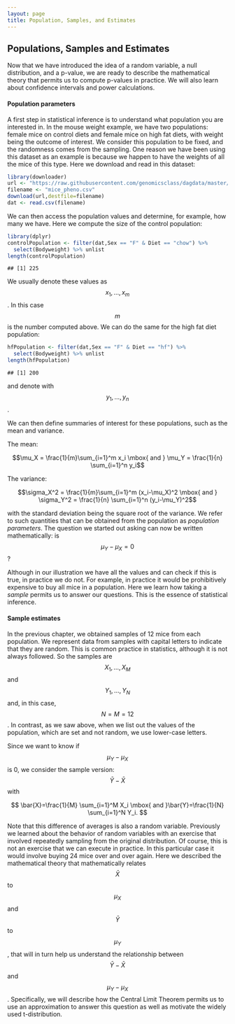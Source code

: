 ```yaml
---
layout: page
title: Population, Samples, and Estimates
---
```




## Populations, Samples and Estimates 

Now that we have introduced the idea of a random variable, a null distribution, and a p-value, we are ready to describe the mathematical theory that permits us to compute p-values in practice. We will also learn about confidence intervals and power calculations. 

#### Population parameters

A first step in statistical inference is to understand what population
you are interested in. In the mouse weight example, we have two
populations: female mice on control diets and female mice on high fat
diets, with weight being the outcome of interest. We consider this
population to be fixed, and the randomness comes from the
sampling. One reason we have been using this dataset as an example is
because we happen to have the weights of all the mice of this
type. Here we download and read in this dataset:


```r
library(downloader)
url <- "https://raw.githubusercontent.com/genomicsclass/dagdata/master/inst/extdata/mice_pheno.csv"
filename <- "mice_pheno.csv"
download(url,destfile=filename)
dat <- read.csv(filename)
```

We can then access the population values and determine, for example, how many we have. Here we compute the size of the control population:


```r
library(dplyr)
controlPopulation <- filter(dat,Sex == "F" & Diet == "chow") %>% 
  select(Bodyweight) %>% unlist
length(controlPopulation)
```

```
## [1] 225
```

We usually denote these values as $$x_1,\dots,x_m$$. In this case $$m$$ is the number computed above. We can do the same for the high fat diet population:


```r
hfPopulation <- filter(dat,Sex == "F" & Diet == "hf") %>%  
  select(Bodyweight) %>% unlist
length(hfPopulation)
```

```
## [1] 200
```

and denote with $$y_1,\dots,y_n$$.

We can then define summaries of interest for these populations, such as the mean and variance. 

The mean:

$$\mu_X = \frac{1}{m}\sum_{i=1}^m x_i \mbox{ and } \mu_Y = \frac{1}{n} \sum_{i=1}^n y_i$$

The variance:

$$\sigma_X^2 = \frac{1}{m}\sum_{i=1}^m (x_i-\mu_X)^2 \mbox{ and } \sigma_Y^2 = \frac{1}{n} \sum_{i=1}^n (y_i-\mu_Y)^2$$

with the standard deviation being the square root of the variance. We refer to such quantities that can be obtained from the population as _population parameters_. The question we started out asking can now be written mathematically: is $$\mu_Y - \mu_X = 0$$ ? 

Although in our illustration we have all the values and can check if this is true, in practice we do not. For example, in practice it would be prohibitively expensive to buy all mice in a population. Here we learn how taking a _sample_ permits us to answer our questions. This is the essence of statistical inference.

#### Sample estimates

In the previous chapter, we obtained samples of 12 mice from each
population. We represent data from samples with capital letters to
indicate that they are random. This is common practice in statistics,
although it is not always followed. So the samples are $$X_1,\dots,X_M$$
and $$Y_1,\dots,Y_N$$ and, in this case, $$N=M=12$$. In contrast, as we
saw above, when we list out the values of the population, which are
set and not random, we use lower-case letters.

Since we want to know if $$\mu_Y - \mu_X$$ is 0, we consider the sample version: $$\bar{Y}-\bar{X}$$  with 

$$
\bar{X}=\frac{1}{M} \sum_{i=1}^M X_i 
\mbox{ and }\bar{Y}=\frac{1}{N} \sum_{i=1}^N Y_i.
$$

Note that this difference of averages is also a random
variable. Previously we learned about the behavior of random variables
with an exercise that involved repeatedly sampling from the original
distribution. Of course, this is not an exercise that we can execute
in practice. In this particular case it would involve buying 24 mice
over and over again. Here we described the mathematical theory that
mathematically relates $$\bar{X}$$ to $$\mu_X$$ and $$\bar{Y}$$ to $$\mu_Y$$,
that will in turn help us understand the relationship between
$$\bar{Y}-\bar{X}$$  and $$\mu_Y - \mu_X$$. Specifically, we will describe
how the Central Limit Theorem permits us to use an approximation to
answer this question as well as motivate the widely used t-distribution.


